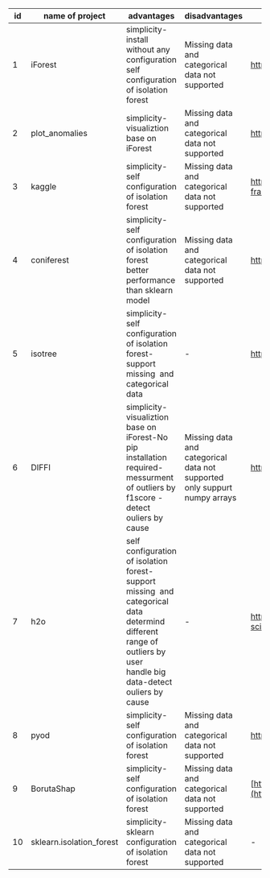 | id | name of project           | advantages                                                                                                                                                                   | disadvantages                                                                | link                                                                               | sample file                                                                                             |
| -- | ------------------------- | ---------------------------------------------------------------------------------------------------------------------------------------------------------------------------- | ---------------------------------------------------------------------------- | ---------------------------------------------------------------------------------- | ------------------------------------------------------------------------------------------------------- |
| 1  | iForest                   | simplicity-install without any configuration<br>self configuration of isolation forest                                                                                       | Missing data and categorical data not supported                              | https://github.com/donyafoz/iForest                                                |                                                                                                         |
| 2  | plot\_anomalies           | simplicity-visualiztion base on iForest                                                                                                                                      | Missing data and categorical data not supported                              | https://github.com/katjawittfoth/Isolation\_Forest                                 | [plot\_anomalies](https://github.com/hamidreza07/isolation-forest/tree/main/sample%20file/plot_anomalies) |
| 3  | kaggle                    | simplicity-self configuration of isolation forest                                                                                                                            | Missing data and categorical data not supported                              | https://www.kaggle.com/code/rgaddati/unsupervised-fraud-detection-isolation-forest | [kaggle](https://github.com/hamidreza07/isolation-forest/tree/main/sample%20file/kaggle)          |
| 4  | coniferest                | simplicity-self configuration of isolation forest<br>better performance than sklearn model                                                                                   | Missing data and categorical data not supported                              | https://github.com/snad-space/coniferest                                           | [coniferest](https://github.com/hamidreza07/isolation-forest/tree/main/sample%20file/coniferest)      |
| 5  | isotree                   | simplicity-self configuration of isolation forest-support missing  and categorical data                                                                                      | \-                                                                           | https://github.com/david-cortes/isotree                                            |[isotree](https://github.com/hamidreza07/isolation-forest/tree/main/sample%20file/isotree)         |
| 6  | DIFFI                     | simplicity-visualiztion base on iForest-No pip installation required-<br>messurment of outliers by f1score -detect ouliers by cause                                          | Missing data and categorical data not supported<br>only suppurt numpy arrays | https://github.com/mattiacarletti/DIFFI                                            |[DIFFI](https://github.com/hamidreza07/isolation-forest/tree/main/sample%20file/DIFFI)           |
| 7  | h2o                       | self configuration of isolation forest-<br>support missing  and categorical data<br>determind different range of outliers by user<br>handle big data-detect ouliers by cause | \-                                                                           | https://docs.h2o.ai/h2o/latest-stable/h2o-docs/data-science/if.html#               |[h2o](https://github.com/hamidreza07/isolation-forest/tree/main/sample%20file/h2o)             |
| 8  | pyod                      | simplicity-self configuration of isolation forest                                                                                                                            | Missing data and categorical data not supported                              | https://github.com/yzhao062/pyod                                                   | [pyod](https://github.com/hamidreza07/isolation-forest/tree/main/sample%20file/pyod)           |
| 9  | BorutaShap                | simplicity-self configuration of isolation forest                                                                                                                            | Missing data and categorical data not supported                              | [https://github.com/Ekeany/Boruta-Shap](https://github.com/Ekeany/Boruta-Shap)     |[BorutaShap](https://github.com/hamidreza07/isolation-forest/tree/main/sample%20file/BorutaShap)      |
| 10 | sklearn.isolation\_forest | simplicity-sklearn configuration of isolation forest                                                                                                                         | Missing data and categorical data not supported                              | \-                                                                                 |                                                                                                         |
